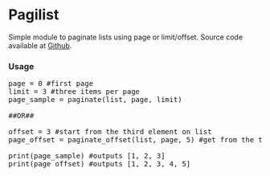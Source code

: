 # Pagilist

Simple module to paginate lists using page or limit/offset. Source code available at
[Github](https://github.com/jersobh/pagilist).

### Usage
<pre>
page = 0 #first page
limit = 3 #three items per page
page_sample = paginate(list, page, limit)

##OR##

offset = 3 #start from the third element on list
page_offset = paginate_offset(list, page, 5) #get from the third element to fifth element

print(page_sample) #outputs [1, 2, 3]
print(page_offset) #outputs [1, 2, 3, 4, 5]
</pre>